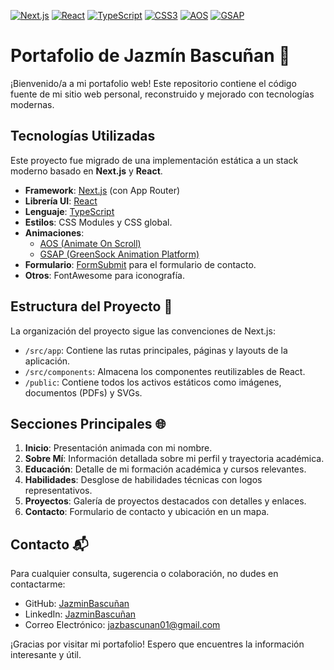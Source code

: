 [![Next.js](https://img.shields.io/badge/Next.js-000000?style=flat&logo=nextdotjs&logoColor=white)](https://nextjs.org/)
[![React](https://img.shields.io/badge/React-61DAFB?style=flat&logo=react&logoColor=black)](https://reactjs.org/)
[![TypeScript](https://img.shields.io/badge/TypeScript-3178C6?style=flat&logo=typescript&logoColor=white)](https://www.typescriptlang.org/)
[![CSS3](https://img.shields.io/badge/CSS3-1572B6?style=flat&logo=css3&logoColor=white)](https://developer.mozilla.org/en-US/docs/Web/CSS)
[![AOS](https://img.shields.io/badge/AOS-42b883?style=flat&logo=animsition&logoColor=white)](https://michalsnik.github.io/aos/)
[![GSAP](https://img.shields.io/badge/GSAP-88ce5e?style=flat&logo=greensock&logoColor=white)](https://greensock.com/)

# Portafolio de Jazmín Bascuñan 💼

¡Bienvenido/a a mi portafolio web! Este repositorio contiene el código fuente de mi sitio web personal, reconstruido y mejorado con tecnologías modernas.

## Tecnologías Utilizadas

Este proyecto fue migrado de una implementación estática a un stack moderno basado en **Next.js** y **React**.

- **Framework**: [Next.js](https://nextjs.org/) (con App Router)
- **Librería UI**: [React](https://reactjs.org/)
- **Lenguaje**: [TypeScript](https://www.typescriptlang.org/)
- **Estilos**: CSS Modules y CSS global.
- **Animaciones**:
    - [AOS (Animate On Scroll)](https://michalsnik.github.io/aos/)
    - [GSAP (GreenSock Animation Platform)](https://greensock.com/)
- **Formulario**: [FormSubmit](https://formsubmit.co/) para el formulario de contacto.
- **Otros**: FontAwesome para iconografía.

## Estructura del Proyecto 📂

La organización del proyecto sigue las convenciones de Next.js:

- `/src/app`: Contiene las rutas principales, páginas y layouts de la aplicación.
- `/src/components`: Almacena los componentes reutilizables de React.
- `/public`: Contiene todos los activos estáticos como imágenes, documentos (PDFs) y SVGs.

## Secciones Principales 🌐

1.  **Inicio**: Presentación animada con mi nombre.
2.  **Sobre Mí**: Información detallada sobre mi perfil y trayectoria académica.
3.  **Educación**: Detalle de mi formación académica y cursos relevantes.
4.  **Habilidades**: Desglose de habilidades técnicas con logos representativos.
5.  **Proyectos**: Galería de proyectos destacados con detalles y enlaces.
6.  **Contacto**: Formulario de contacto y ubicación en un mapa.

## Contacto 📬

Para cualquier consulta, sugerencia o colaboración, no dudes en contactarme:

- GitHub: [JazminBascuñan](https://github.com/jazbascunan01)
- LinkedIn: [JazminBascuñan](https://www.linkedin.com/in/Jazmin-Bascunan/)
- Correo Electrónico: [jazbascunan01@gmail.com](mailto:jazbascunan01@gmail.com)

¡Gracias por visitar mi portafolio! Espero que encuentres la información interesante y útil.
